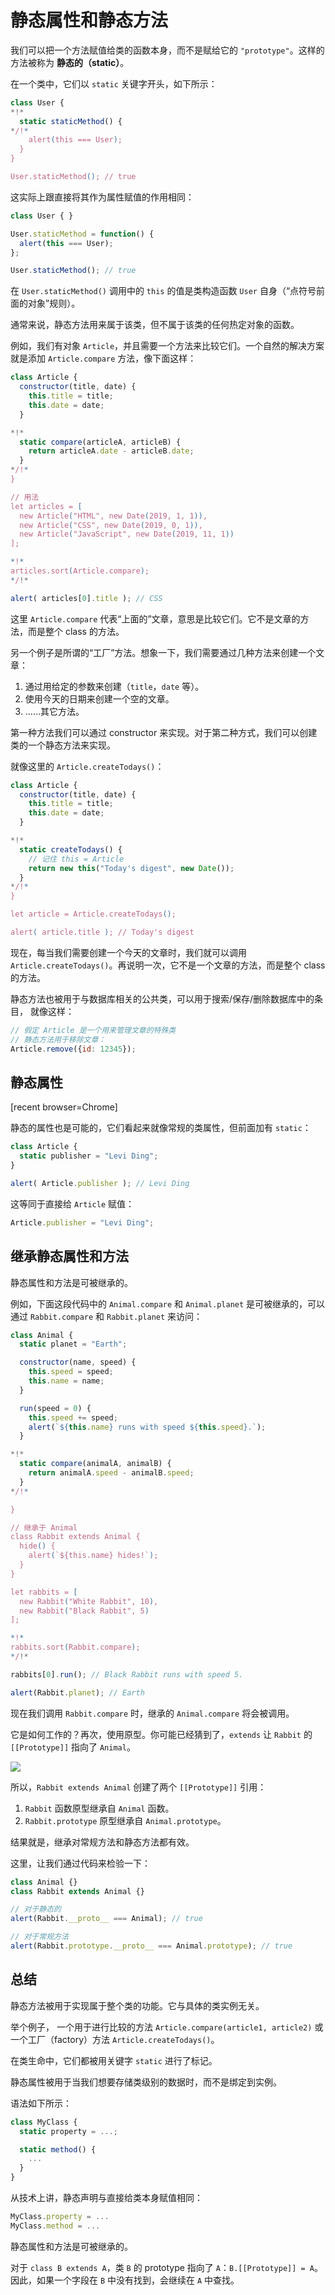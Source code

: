 
# 静态属性和静态方法

我们可以把一个方法赋值给类的函数本身，而不是赋给它的 `"prototype"`。这样的方法被称为 **静态的（static）**。

在一个类中，它们以 `static` 关键字开头，如下所示：

```js run
class User {
*!*
  static staticMethod() {
*/!*
    alert(this === User);
  }
}

User.staticMethod(); // true
```

这实际上跟直接将其作为属性赋值的作用相同：

```js run
class User { }

User.staticMethod = function() {
  alert(this === User);
};

User.staticMethod(); // true
```

在 `User.staticMethod()` 调用中的 `this` 的值是类构造函数 `User` 自身（“点符号前面的对象”规则）。

通常来说，静态方法用来属于该类，但不属于该类的任何热定对象的函数。

例如，我们有对象 `Article`，并且需要一个方法来比较它们。一个自然的解决方案就是添加 `Article.compare` 方法，像下面这样：

```js run
class Article {
  constructor(title, date) {
    this.title = title;
    this.date = date;
  }

*!*
  static compare(articleA, articleB) {
    return articleA.date - articleB.date;
  }
*/!*
}

// 用法
let articles = [
  new Article("HTML", new Date(2019, 1, 1)),
  new Article("CSS", new Date(2019, 0, 1)),
  new Article("JavaScript", new Date(2019, 11, 1))
];

*!*
articles.sort(Article.compare);
*/!*

alert( articles[0].title ); // CSS
```

这里 `Article.compare` 代表“上面的”文章，意思是比较它们。它不是文章的方法，而是整个 class 的方法。

另一个例子是所谓的“工厂”方法。想象一下，我们需要通过几种方法来创建一个文章：

1. 通过用给定的参数来创建（`title`，`date` 等）。
2. 使用今天的日期来创建一个空的文章。
3. ……其它方法。

第一种方法我们可以通过 constructor 来实现。对于第二种方式，我们可以创建类的一个静态方法来实现。

就像这里的 `Article.createTodays()`：

```js run
class Article {
  constructor(title, date) {
    this.title = title;
    this.date = date;
  }

*!*
  static createTodays() {
    // 记住 this = Article
    return new this("Today's digest", new Date());
  }
*/!*
}

let article = Article.createTodays();

alert( article.title ); // Today's digest
```

现在，每当我们需要创建一个今天的文章时，我们就可以调用 `Article.createTodays()`。再说明一次，它不是一个文章的方法，而是整个 class 的方法。

静态方法也被用于与数据库相关的公共类，可以用于搜索/保存/删除数据库中的条目， 就像这样：

```js
// 假定 Article 是一个用来管理文章的特殊类
// 静态方法用于移除文章：
Article.remove({id: 12345});
```

## 静态属性

[recent browser=Chrome]

静态的属性也是可能的，它们看起来就像常规的类属性，但前面加有 `static`：

```js run
class Article {
  static publisher = "Levi Ding";
}

alert( Article.publisher ); // Levi Ding
```

这等同于直接给 `Article` 赋值：

```js
Article.publisher = "Levi Ding";
```

## 继承静态属性和方法

静态属性和方法是可被继承的。

例如，下面这段代码中的 `Animal.compare` 和 `Animal.planet` 是可被继承的，可以通过 `Rabbit.compare` 和 `Rabbit.planet` 来访问：

```js run
class Animal {
  static planet = "Earth";

  constructor(name, speed) {
    this.speed = speed;
    this.name = name;
  }

  run(speed = 0) {
    this.speed += speed;
    alert(`${this.name} runs with speed ${this.speed}.`);
  }

*!*
  static compare(animalA, animalB) {
    return animalA.speed - animalB.speed;
  }
*/!*

}

// 继承于 Animal
class Rabbit extends Animal {
  hide() {
    alert(`${this.name} hides!`);
  }
}

let rabbits = [
  new Rabbit("White Rabbit", 10),
  new Rabbit("Black Rabbit", 5)
];

*!*
rabbits.sort(Rabbit.compare);
*/!*

rabbits[0].run(); // Black Rabbit runs with speed 5.

alert(Rabbit.planet); // Earth
```

现在我们调用 `Rabbit.compare` 时，继承的 `Animal.compare` 将会被调用。

它是如何工作的？再次，使用原型。你可能已经猜到了，`extends` 让 `Rabbit` 的 `[[Prototype]]` 指向了 `Animal`。

![](animal-rabbit-static.svg)

所以，`Rabbit extends Animal` 创建了两个 `[[Prototype]]` 引用：

1. `Rabbit` 函数原型继承自 `Animal` 函数。
2. `Rabbit.prototype` 原型继承自 `Animal.prototype`。

结果就是，继承对常规方法和静态方法都有效。

这里，让我们通过代码来检验一下：

```js run
class Animal {}
class Rabbit extends Animal {}

// 对于静态的
alert(Rabbit.__proto__ === Animal); // true

// 对于常规方法
alert(Rabbit.prototype.__proto__ === Animal.prototype); // true
```
 
## 总结

静态方法被用于实现属于整个类的功能。它与具体的类实例无关。

举个例子， 一个用于进行比较的方法 `Article.compare(article1, article2)` 或一个工厂（factory）方法 `Article.createTodays()`。

在类生命中，它们都被用关键字 `static` 进行了标记。

静态属性被用于当我们想要存储类级别的数据时，而不是绑定到实例。

语法如下所示：

```js
class MyClass {
  static property = ...;

  static method() {
    ...
  }
}
```

从技术上讲，静态声明与直接给类本身赋值相同：

```js
MyClass.property = ...
MyClass.method = ...
```

静态属性和方法是可被继承的。

对于 `class B extends A`，类 `B` 的 prototype 指向了 `A`：`B.[[Prototype]] = A`。因此，如果一个字段在 `B` 中没有找到，会继续在 `A` 中查找。
